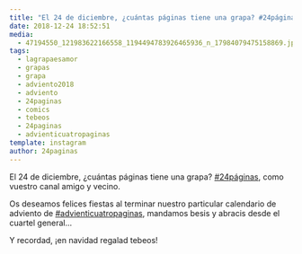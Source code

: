 ```yaml
---
title: "El 24 de diciembre, ¿cuántas páginas tiene una grapa? #24páginas, como vuestro canal amigo y vecino"
date: 2018-12-24 18:52:51
media: 
  - 47194550_121983622166558_1194494783926465936_n_17984079475158869.jpg
tags: 
  - lagrapaesamor
  - grapas
  - grapa
  - adviento2018
  - adviento
  - 24paginas
  - comics
  - tebeos
  - 24paginas
  - advienticuatropaginas
template: instagram
author: 24paginas
---
```


El 24 de diciembre, ¿cuántas páginas tiene una grapa? [#24páginas](/tags/24paginas), como vuestro canal amigo y vecino.


Os deseamos felices fiestas al terminar nuestro particular calendario de adviento de [#advienticuatropaginas](/tags/advienticuatropaginas), mandamos besis y abracis desde el cuartel general...


Y recordad, ¡en navidad regalad tebeos!
